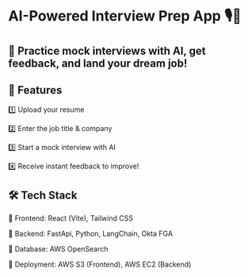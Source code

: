# AI-Powered Interview Prep App 🎙️🤖

## 🚀 Practice mock interviews with AI, get feedback, and land your dream job!

## 📌 Features

1️⃣ Upload your resume

2️⃣ Enter the job title & company

3️⃣ Start a mock interview with AI

4️⃣ Receive instant feedback to improve!

## 🛠️ Tech Stack

🔹 Frontend: React (Vite), Tailwind CSS

🔹 Backend: FastApi, Python, LangChain, Okta FGA

🔹 Database: AWS OpenSearch

🔹 Deployment: AWS S3 (Frontend), AWS EC2 (Backend)
